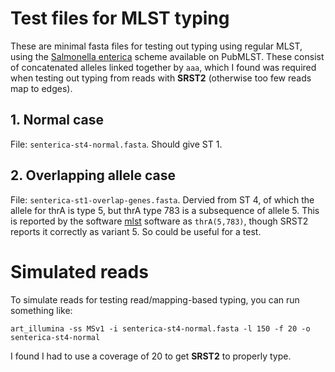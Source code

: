 # Test files for MLST typing

These are minimal fasta files for testing out typing using regular MLST, using the [Salmonella enterica](https://pubmlst.org/data/) scheme available on PubMLST. These consist of concatenated alleles linked together by `aaa`, which I found was required when testing out typing from reads with **SRST2** (otherwise too few reads map to edges).

## 1. Normal case

File: `senterica-st4-normal.fasta`. Should give ST 1.

## 2. Overlapping allele case

File: `senterica-st1-overlap-genes.fasta`. Dervied from ST 4, of which the allele for thrA is type 5, but thrA type 783 is a subsequence of allele 5. This is reported by the software [mlst](https://github.com/tseemann/mlst) software as `thrA(5,783)`, though SRST2 reports it correctly as variant 5. So could be useful for a test.

# Simulated reads

To simulate reads for testing read/mapping-based typing, you can run something like:

```
art_illumina -ss MSv1 -i senterica-st4-normal.fasta -l 150 -f 20 -o senterica-st4-normal
```

I found I had to use a coverage of 20 to get **SRST2** to properly type.

